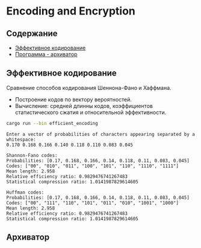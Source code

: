# Encoding and Encryption

## Содержание

- [Эффективное кодирование](#эффективное-кодирование)
- [Программа - архиватор](#архиватор)

## Эффективное кодирование

Сравнение способов кодирования Шеннона-Фано и Хаффмана.

- Построение кодов по вектору вероятностей.
- Вычисление: средней длинны кодов, коэффициентов статистического сжатия и относительной эффективности.

```sh
cargo run --bin efficient_encoding
```

```text
Enter a vector of probabilities of characters appearing separated by a whitespace:
0.170 0.168 0.166 0.140 0.118 0.110 0.083 0.045

Shannon-Fano codes:
Probabilities: [0.17, 0.168, 0.166, 0.14, 0.118, 0.11, 0.083, 0.045]
Codes: ["00", "010", "011", "100", "101", "110", "1110", "1111"]
Mean length: 2.958
Relative efficiency ratio: 0.9829476741267483
Statistical compression ratio: 1.0141987829614605

Huffman codes:
Probabilities: [0.17, 0.168, 0.166, 0.14, 0.118, 0.11, 0.083, 0.045]
Codes: ["00", "111", "110", "101", "011", "010", "1001", "1000"]
Mean length: 2.958
Relative efficiency ratio: 0.9829476741267483
Statistical compression ratio: 1.0141987829614605
```

## Архиватор

<!-- TODO: В README делать описание принципа работы, примеры показывать отдельно -->
